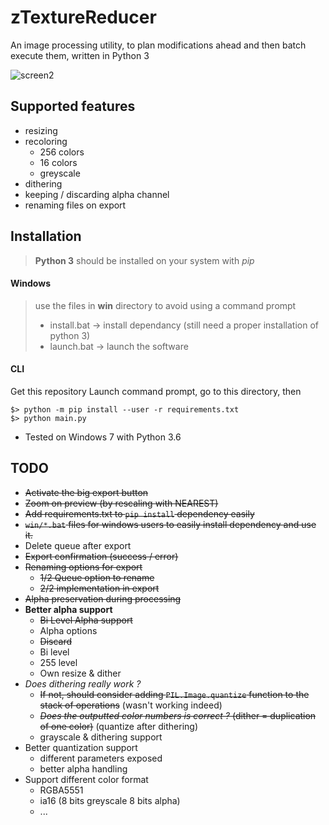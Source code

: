 # zTextureReducer

An image processing utility, to plan modifications ahead and then batch execute them, written in Python 3

![screen2](https://user-images.githubusercontent.com/7415076/51749150-acb69500-20bf-11e9-9931-fcbd612e7c3e.png)

## Supported features

 - resizing
 - recoloring
    + 256 colors
    + 16 colors
    + greyscale
 - dithering
 - keeping / discarding alpha channel
 - renaming files on export

## Installation

> **Python 3** should be installed on your system with *pip*

#### Windows

> use the files in **win** directory to avoid using a command prompt
> - install.bat -> install dependancy (still need a proper installation of python 3)
> - launch.bat -> launch the software

#### CLI

Get this repository
Launch command prompt, go to this directory, then

```
$> python -m pip install --user -r requirements.txt
$> python main.py
```
 - Tested on Windows 7 with Python 3.6


## TODO

 - ~~Activate the big export button~~
 - ~~Zoom on preview (by rescaling with NEAREST)~~
 - ~~Add requirements.txt to `pip install` dependency easily~~
 - ~~`win/*.bat` files for windows users to easily install dependency and use it.~~
 - Delete queue after export
 - ~~Export confirmation (success / error)~~
 - ~~Renaming options for export~~
   - ~~1/2 Queue option to rename~~
   - ~~2/2 implementation in export~~
 - ~~Alpha preservation during processing~~
 - **Better alpha support**
   - ~~Bi Level Alpha support~~
   - Alpha options
    - ~~Discard~~
    - Bi level
    - 255 level
    - Own resize & dither
 - *Does dithering really work ?*
   - ~~If not, should consider adding `PIL.Image.quantize` function to the stack of operations~~ (wasn't working indeed)
   - ~~*Does the outputted color numbers is correct ?* (dither = duplication of one color)~~ (quantize after dithering)
   - grayscale & dithering support
 - Better quantization support
   - different parameters exposed
   - better alpha handling
 - Support different color format
   - RGBA5551
   - ia16 (8 bits greyscale  8 bits alpha)
   - ...

